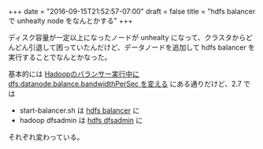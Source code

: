 +++
date = "2016-09-15T21:52:57-07:00"
draft = false
title = "hdfs balancer で unhealty node をなんとかする"
+++

ディスク容量が一定以上になったノードが unhealty になって、クラスタからどんどん引退して困っていたんだけど、データノードを追加して hdfs balancer を実行することでなんとかなった。

基本的には [Hadoopのバランサー実行中に dfs.datanode.balance.bandwidthPerSec を変える](http://d.hatena.ne.jp/wyukawa/20130105/1357401075) にある通りだけど、2.7 では

* start-balancer.sh は [hdfs balancer](https://hadoop.apache.org/docs/r2.7.3/hadoop-project-dist/hadoop-hdfs/HDFSCommands.html#balancer) に
* hadoop dfsadmin は [hdfs dfsadmin](https://hadoop.apache.org/docs/r2.7.3/hadoop-project-dist/hadoop-hdfs/HDFSCommands.html#dfsadmin) に

それぞれ変わっている。

